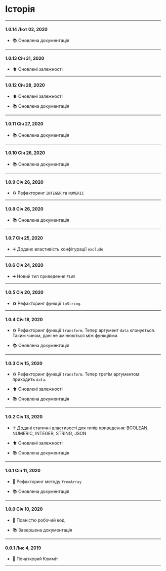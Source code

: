 # Історія

---

#### 1.0.14 Лют 02, 2020

-   📚 Оновлена документація

---

#### 1.0.13 Січ 31, 2020

-   ⬆️ Оновлені залежності

---

#### 1.0.12 Січ 28, 2020

-   ⬆️ Оновлені залежності

-   📚 Оновлена документація

---

#### 1.0.11 Січ 27, 2020

-   📚 Оновлена документація

---

#### 1.0.10 Січ 26, 2020

-   📚 Оновлена документація

---

#### 1.0.9 Січ 26, 2020

-   ♻️ Рефакторинг `INTEGER` та `NUMERIC`

---

#### 1.0.8 Січ 26, 2020

-   📚 Оновлена документація

---

#### 1.0.7 Січ 25, 2020

-   ➕ Додано властивість конфігурації `exclude`

---

#### 1.0.6 Січ 24, 2020

-   ➕ Новий тип приведення `FLAG`

---

#### 1.0.5 Січ 20, 2020

-   ♻️ Рефакторинг функції `toString`.

---

#### 1.0.4 Січ 18, 2020

-   ♻️ Рефакторинг функції `transform`. Тепер аргумент `data` клонується. Таким чином, дані не змінюються між функціями.

-   📚 Оновлена документація

---

#### 1.0.3 Січ 15, 2020

-   ♻️ Рефакторинг функції `transform`. Тепер третім аргументом приходить `data`.

-   ⬆️ Оновлені залежності

-   📚 Оновлена документація

---

#### 1.0.2 Січ 13, 2020

-   ➕ Додані статичні властивості для типів приведення: BOOLEAN, NUMERIC, INTEGER, STRING, JSON

-   ⬆️ Оновлені залежності

-   📚 Оновлена документація

---

#### 1.0.1 Січ 11, 2020

-   🔨 Рефакторинг методу `fromArray`

-   📚 Оновлена документація

---

#### 1.0.0 Січ 10, 2020

-   🎉 Повністю робочий код

-   📚 Завершена документація

---

#### 0.0.1 Лис 4, 2019

-   🎉 Початковий Комміт

---
